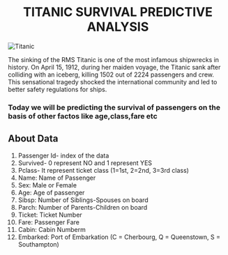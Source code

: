 # <center>TITANIC SURVIVAL PREDICTIVE ANALYSIS<center>
![Titanic](https://www.wallpaperbetter.com/wallpaper/202/73/130/the-titanic-1080P-wallpaper-middle-size.jpg)

The sinking of the RMS Titanic is one of the most infamous shipwrecks in history. On April 15, 1912, during her maiden voyage, the Titanic sank after colliding with an iceberg, killing 1502 out of 2224 passengers and crew. This sensational tragedy shocked the international community and led to better safety regulations for ships.

### Today we will be predicting the survival of passengers on the basis of other factos like age,class,fare etc

## About Data
1)  Passenger Id- index of the data 
2)  Survived- 0 represent NO and 1 represent YES 
3)  Pclass- It represent ticket class (1=1st, 2=2nd, 3=3rd class) 
4)  Name: Name of Passenger 
5)  Sex: Male or Female 
6)  Age: Age of passenger 
7)  Sibsp: Number of Siblings-Spouses on board 
8)  Parch: Number of Parents-Children on board 
9)  Ticket: Ticket Number 
10) Fare: Passenger Fare
11) Cabin: Cabin Numberm
12) Embarked: Port of Embarkation (C = Cherbourg, Q = Queenstown, S = Southampton) 
